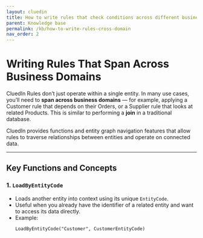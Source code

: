 ```yaml
---
layout: cluedin
title: How to write rules that check conditions across different business domains
parent: Knowledge base
permalink: /kb/how-to-write-rules-cross-domain
nav_order: 2
---
```


# Writing Rules That Span Across Business Domains

CluedIn Rules don’t just operate within a single entity. In many use cases, you’ll need to **span across business domains** — for example, applying a Customer rule that depends on their Orders, or a Supplier rule that looks at related Products. This is similar to performing a **join** in a traditional database.

CluedIn provides functions and entity graph navigation features that allow rules to traverse relationships between entities and operate on connected data.

---

## Key Functions and Concepts

### 1. `LoadByEntityCode`
- Loads another entity into context using its unique `EntityCode`.
- Useful when you already have the identifier of a related entity and want to access its data directly.
- Example:
  ```powerfx
  LoadByEntityCode("Customer", CustomerEntityCode)


